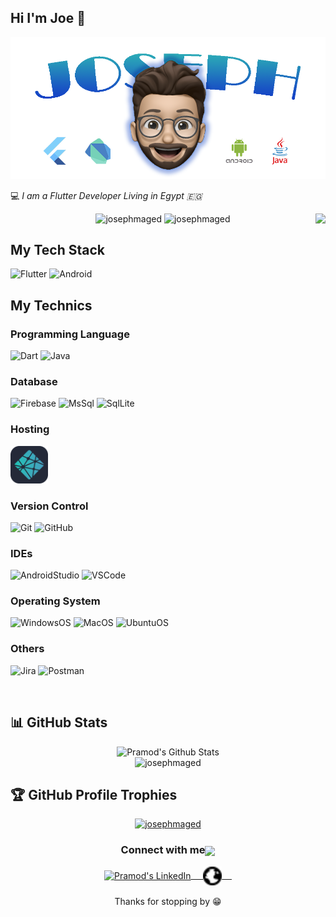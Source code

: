 ## Hi I'm Joe :fox_face:

![Joseph](https://github.com/josephmaged/josephmaged/blob/main/github_cover.png "Joseph")

:computer: <em> I am a Flutter Developer Living in Egypt 🇪🇬 </em>

<img align="right" src="https://github.com/rajput2107/rajput2107/blob/master/Assets/Developer.gif"/>

<p align="center"> 
<img src="https://komarev.com/ghpvc/?username=josephmaged&label=Profile%20views&color=004080&style=flat" alt="josephmaged" height="40" width="240" />
<img src="https://img.shields.io/github/followers/josephmaged?label=Followers&color=800000&style=flat" alt="josephmaged" height="40" width="160" />
</p>

## My Tech Stack
<p> 
<img src="https://user-images.githubusercontent.com/25181517/186150365-da1eccce-6201-487c-8649-45e9e99435fd.png" alt="Flutter" height="60" width="60" />
<img src="https://user-images.githubusercontent.com/25181517/117269608-b7dcfb80-ae58-11eb-8e66-6cc8753553f0.png" alt="Android" height="60" width="60" />
</p>

## My Technics

### Programming Language 
<p>
<img src="https://user-images.githubusercontent.com/25181517/186150304-1568ffdf-4c62-4bdc-9cf1-8d8efcea7c5b.png" alt="Dart" height="60" width="60" />
<img src="https://user-images.githubusercontent.com/25181517/117201156-9a724800-adec-11eb-9a9d-3cd0f67da4bc.png" alt="Java" height="60" width="60" />
</p>

### Database
<p>
<img src="https://user-images.githubusercontent.com/25181517/189716855-2c69ca7a-5149-4647-936d-780610911353.png" alt="Firebase" height="60" width="60" />
<img src="https://user-images.githubusercontent.com/4249331/52232852-e2c4f780-28bd-11e9-835d-1e3cf3e43888.png" alt="MsSql" height="60" width="60" />
<img src="https://user-images.githubusercontent.com/33158051/103467186-7b6a8900-4d1a-11eb-9907-491064bc8458.png" alt="SqlLite" height="60" />
</p>

### Hosting
<p>
<img src="https://github.com/tandpfun/skill-icons/blob/main/icons/Netlify-Dark.svg" alt="Netlify" height="60" />
</p>

### Version Control
<p>
<img src="https://user-images.githubusercontent.com/25181517/192108372-f71d70ac-7ae6-4c0d-8395-51d8870c2ef0.png" alt="Git" height="60" />
<img src="https://user-images.githubusercontent.com/25181517/192108374-8da61ba1-99ec-41d7-80b8-fb2f7c0a4948.png" alt="GitHub" height="60" />
</p>

### IDEs
<p>
<img src="https://user-images.githubusercontent.com/25181517/192108895-20dc3343-43e3-4a54-a90e-13a4abbc57b9.png" alt="AndroidStudio" height="60" />
<img src="https://user-images.githubusercontent.com/25181517/192108891-d86b6220-e232-423a-bf5f-90903e6887c3.png" alt="VSCode" height="60" />
</p>

### Operating System
<p>
<img src="https://user-images.githubusercontent.com/25181517/186884150-05e9ff6d-340e-4802-9533-2c3f02363ee3.png" alt="WindowsOS" height="60" />
<img src="https://user-images.githubusercontent.com/25181517/186884152-ae609cca-8cf1-4175-8d60-1ce1fa078ca2.png" alt="MacOS" height="60" />
<img src="https://user-images.githubusercontent.com/25181517/186884153-99edc188-e4aa-4c84-91b0-e2df260ebc33.png" alt="UbuntuOS" height="60" />
</p>

### Others
<p>
<img src="https://user-images.githubusercontent.com/25181517/183912952-83784e94-629d-4c34-a961-ae2ae795b662.png" alt="Jira" height="60" />
<img src="https://user-images.githubusercontent.com/25181517/192109061-e138ca71-337c-4019-8d42-4792fdaa7128.png" alt="Postman" height="60" />
</p>

<br/>

## 📊 GitHub Stats
<div align="center">
<img src="https://github-readme-stats.vercel.app/api?username=josephmaged&&show_icons=true&theme=radical" alt="Pramod's Github Stats">
	<br/>
<img  src="https://github-readme-stats.vercel.app/api/top-langs/?username=josephmaged&layout=compact&theme=radical" alt="josephmaged" /> 
</div> 

## 🏆 GitHub Profile Trophies
<p align="center">
 <a href="https://github.com/ryo-ma/github-profile-trophy"><img src="https://github-profile-trophy.vercel.app/?username=josephmaged&theme=algolia" alt="josephmaged" /></a> </p>
  
<div align="center">
<h3 align="center">Connect with me<img align="center" src="https://github.com/rajput2107/rajput2107/blob/master/Assets/Handshake.gif" height="33px" /></h3> 
 <a href="https://www.linkedin.com/in/josephmaged/" target="blank">
  <img align="center" alt="Pramod's LinkedIn" width="30px" src="https://www.vectorlogo.zone/logos/linkedin/linkedin-icon.svg" /> &nbsp; &nbsp;
 </a>
 <a href="https://josephmaged.cf" target="blank">
  <img align="center" alt="Pramod's LinkedIn" width="30px" src="https://raw.githubusercontent.com/iconic/open-iconic/master/svg/globe.svg" /> &nbsp; &nbsp;
 </a>
 
<br/>
  <br/>
Thanks for stopping by 😁
</div>
